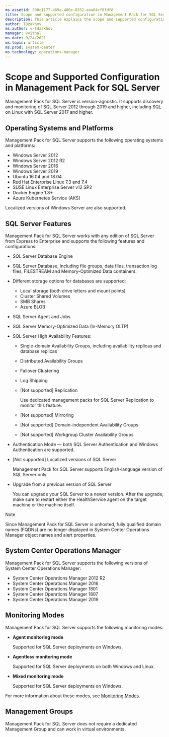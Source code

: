 ```yaml
---
ms.assetid: 300c1177-469a-486e-8352-eea84cf8fdf8
title: Scope and supported configuration in Management Pack for SQL Server
description: This article explains the scope and supported configuration for Management Pack for SQL Server
author: TDzakhov
ms.author: v-tdzakhov
manager: vvithal
ms.date: 9/24/2021
ms.topic: article
ms.prod: system-center
ms.technology: operations-manager
---
```


# Scope and Supported Configuration in Management Pack for SQL Server

Management Pack for SQL Server is version-agnostic. It supports discovery and monitoring of SQL Server 2012 through 2019 and higher, including SQL on Linux with SQL Server 2017 and higher.

## Operating Systems and Platforms

Management Pack for SQL Server supports the following operating systems and platforms:

- Windows Server 2012
- Windows Server 2012 R2
- Windows Server 2016
- Windows Server 2019
- Ubuntu 16.04 and 18.04
- Red Hat Enterprise Linux 7.3 and 7.4
- SUSE Linux Enterprise Server v12 SP2
- Docker Engine 1.8+
- Azure Kubernetes Service (AKS)

Localized versions of Windows Server are also supported.

## SQL Server Features

Management Pack for SQL Server works with any edition of SQL Server from Express to Enterprise and supports the following features and configurations:

- SQL Server Database Engine
- SQL Server Database, including file groups, data files, transaction log files, FILESTREAM and Memory-Optimized Data containers.
- Different storage options for databases are supported:
  - Local storage (both drive letters and mount points)
  - Cluster Shared Volumes
  - SMB Shares
  - Azure BLOB
- SQL Server Agent and Jobs
- SQL Server Memory-Optimized Data (In-Memory OLTP)
- SQL Server High Availability Features:
  - Single-domain Availability Groups, including availability replicas and database replicas
  - Distributed Availability Groups
  - Failover Clustering
  - Log Shipping
  - [Not supported] Replication

    Use dedicated management packs for SQL Server Replication to monitor this feature.
  
  - [Not supported] Mirroring
  - [Not supported] Domain-independent Availability Groups
  - [Not supported] Workgroup Cluster Availability Groups
- Authentication Mode — both SQL Server Authentication and Windows Authentication are supported.
- [Not supported] Localized versions of SQL Server

  Management Pack for SQL Server supports English-language version of SQL Server only.

- Upgrade from a previous version of SQL Server

  You can upgrade your SQL Server to a newer version. After the upgrade, make sure to restart either the HealthService agent on the target machine or the machine itself.

>[!NOTE]
>Since Management Pack for SQL Server is unhosted, fully qualified domain names (FQDNs) are no longer displayed in System Center Operations Manager object names and alert properties.

## System Center Operations Manager

Management Pack for SQL Server supports the following versions of System Center Operations Manager:

- System Center Operations Manager 2012 R2
- System Center Operations Manager 2016
- System Center Operations Manager 1801
- System Center Operations Manager 1807
- System Center Operations Manager 2019

## Monitoring Modes

Management Pack for SQL Server supports the following monitoring modes:

- **Agent monitoring mode**
  
  Supported for SQL Server deployments on Windows.

- **Agentless monitoring mode**

  Supported for SQL Server deployments on both Windows and Linux.

- **Mixed monitoring mode**

  Supported for SQL Server deployments on Windows.
  
For more information about these modes, see [Monitoring Modes](sql-server-management-pack-monitoring-modes.md).

## Management Groups

Management Pack for SQL Server does not require a dedicated Management Group and can work in virtual environments.